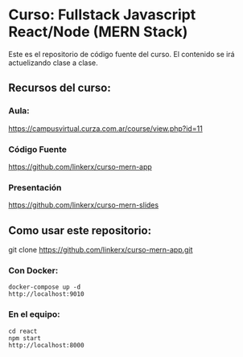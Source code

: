 # Curso: Fullstack Javascript React/Node (MERN Stack)

Este es el repositorio de código fuente del curso. El contenido se irá actuelizando clase a clase.

## Recursos del curso: 

### Aula:

https://campusvirtual.curza.com.ar/course/view.php?id=11

### Código Fuente

https://github.com/linkerx/curso-mern-app

### Presentación

https://github.com/linkerx/curso-mern-slides

## Como usar este repositorio:

git clone https://github.com/linkerx/curso-mern-app.git

### Con Docker:
```
docker-compose up -d
http://localhost:9010
```
### En el equipo:
```
cd react
npm start
http://localhost:8000
```
